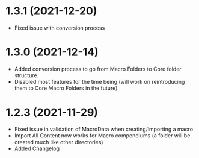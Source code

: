 # 1.3.1 (2021-12-20)
- Fixed issue with conversion process
# 1.3.0 (2021-12-14)
- Added conversion process to go from Macro Folders to Core folder structure.
- Disabled most features for the time being (will work on reintroducing them to Core Macro Folders in the future)
# 1.2.3 (2021-11-29)
- Fixed issue in validation of MacroData when creating/importing a macro
- Import All Content now works for Macro compendiums (a folder will be created much like other directories)
- Added Changelog
